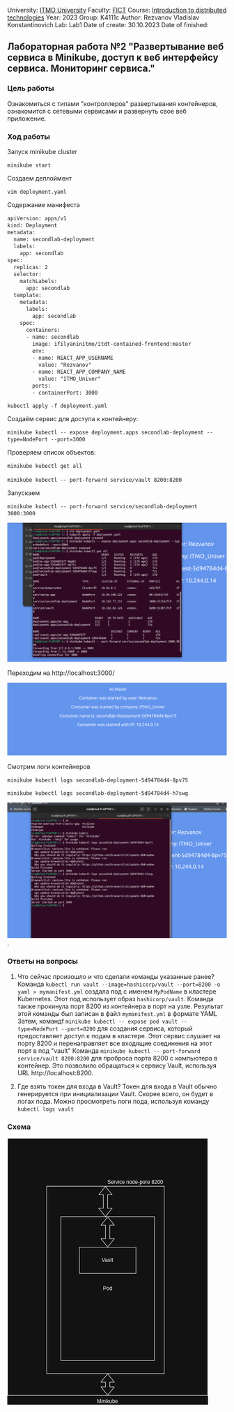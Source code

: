 University: [ITMO University](https://itmo.ru/ru/)
Faculty: [FICT](https://fict.itmo.ru)
Course: [Introduction to distributed technologies](https://github.com/itmo-ict-faculty/introduction-to-distributed-technologies)
Year: 2023
Group: K4111c
Author: Rezvanov Vladislav Konstantinovich
Lab: Lab1
Date of create: 30.10.2023
Date of finished:

## Лабораторная работа №2 "Развертывание веб сервиса в Minikube, доступ к веб интерфейсу сервиса. Мониторинг сервиса."
### Цель работы
Ознакомиться с типами "контроллеров" развертывания контейнеров, ознакомится с сетевыми сервисами и развернуть свое веб приложение.
### Ход работы
Запуск minikube cluster
```
minikube start
```
Создаем деплоймент
```
vim deployment.yaml

```
Содержание манифеста

```
apiVersion: apps/v1
kind: Deployment
metadata:
  name: secondlab-deployment
  labels:
    app: secondlab
spec:
  replicas: 2
  selector:
    matchLabels:
      app: secondlab
  template:
    metadata:
      labels:
        app: secondlab
    spec:
      containers:
      - name: secondlab
        image: ifilyaninitmo/itdt-contained-frontend:master
        env:
        - name: REACT_APP_USERNAME
          value: "Rezvanov"
        - name: REACT_APP_COMPANY_NAME
          value: "ITMO_Univer"
        ports:
        - containerPort: 3000
```
```
kubectl apply -f deployment.yaml

```
Создаём сервис для доступа к контейнеру:
```
minikube kubectl -- expose deployment.apps secondlab-deployment --type=NodePort --port=3000

```

Проверяем список объектов:
```
minikube kubectl get all

minikube kubectl -- port-forward service/vault 8200:8200
```
Запускаем
```
minikube kubectl -- port-forward service/secondlab-deployment 3000:3000
```
![img1](https://github.com/ItsEND/2023-introduction_to_distributed_technologies-K4111c-Rezvanov_V_K/blob/7455a5296ab2af39acaf1038d636bc33c6c13425/Lab%202/Images/%D0%97%D0%B0%D0%BF%D1%83%D1%81%D0%BA.png)

Переходим на http://localhost:3000/

![img2](https://github.com/ItsEND/2023-introduction_to_distributed_technologies-K4111c-Rezvanov_V_K/blob/7455a5296ab2af39acaf1038d636bc33c6c13425/Lab%202/Images/Second.png)

Смотрим логи контейнеров

```
minikube kubectl logs secondlab-deployment-5d94784d4-8pv75

```
```
minikube kubectl logs secondlab-deployment-5d94784d4-h7swg 

```
![img3](https://github.com/ItsEND/2023-introduction_to_distributed_technologies-K4111c-Rezvanov_V_K/blob/7455a5296ab2af39acaf1038d636bc33c6c13425/Lab%202/Images/%D0%9B%D0%BE%D0%B3%D0%B8.png).
### Ответы на вопросы
1. Что сейчас произошло и что сделали команды указанные ранее?
Команда `kubectl run vault --image=hashicorp/vault --port=8200 -o yaml > mymanifest.yml` создала под с именем `MyPodName` в кластере Kubernetes.
Этот под использует образ `hashicorp/vault`. Команда также прокинула порт 8200 из контейнера в порт на узле. 
Результат этой команды был записан в файл `mymanifest.yml` в формате YAML
Затем, командf `minikube kubectl -- expose pod vault --type=NodePort --port=8200` для создания сервиса, который предоставляет доступ к подам в кластере.
Этот сервис слушает на порту 8200 и перенаправляет все входящие соединения на этот порт в под "vault"
Команда `minikube kubectl -- port-forward service/vault 8200:8200` для проброса порта 8200 с компьютера в контейнер. Это позволило обращаться к сервису Vault, используя URL http://localhost:8200.


2. Где взять токен для входа в Vault?
Токен для входа в Vault обычно генерируется при инициализации Vault. 
Скорее всего, он будет в логах пода. Можно просмотреть логи пода, используя команду `kubectl logs vault`

### Схема
![schema](https://github.com/ItsEND/2023-introduction_to_distributed_technologies-K4111c-Rezvanov_V_K/blob/37f9511d7f89ca594585173879f313b4c7aef1ff/Lab%201/%D0%9A%D0%BE%D0%BD%D1%82%D0%B5%D0%B9%D0%BD%D0%B5%D1%80.drawio.png)
